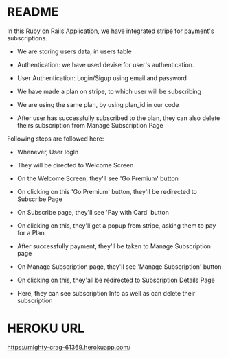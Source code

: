 # README

In this Ruby on Rails Application, we have integrated stripe for payment's subscriptions.

* We are storing users data, in users table

* Authentication: we have used devise for user's authentication.

* User Authentication: Login/Sigup using email and password

* We have made a plan on stripe, to which user will be subscribing

* We are using the same plan, by using plan_id in our code

* After user has successfully subscribed to the plan, they can also delete theirs subscription from Manage Subscription Page



Following steps are followed here:

* Whenever, User logIn

* They will be directed to Welcome Screen

* On the Welcome Screen, they'll see 'Go Premium' button

* On clicking on this 'Go Premium' button, they'll be redirected to Subscribe Page

* On Subscribe page, they'll see 'Pay with Card' button

* On clicking on this, they'll get a popup from stripe, asking them to pay for a Plan

* After successfully payment, they'll be taken to Manage Subscription page

* On Manage Subscription page, they'll see 'Manage Subscription' button

* On clicking on this, they'all be redirected to Subscription Details Page

* Here, they can see subscription Info as well as can delete their subscription



# HEROKU URL
https://mighty-crag-61369.herokuapp.com/
